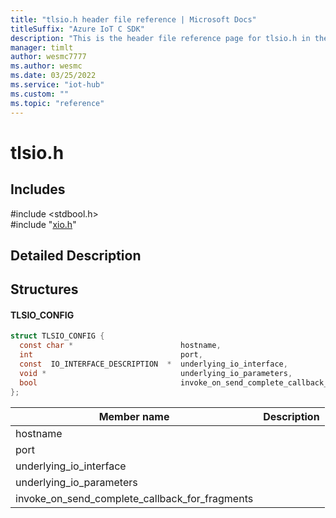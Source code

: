 ```yaml
---                             
title: "tlsio.h header file reference | Microsoft Docs" 
titleSuffix: "Azure IoT C SDK"            
description: "This is the header file reference page for tlsio.h in the Azure IoT C SDK. This SDK is used with Azure IoT Hub and Azure IoT Hub Device Provisioning Service"            
manager: timlt                 
author: wesmc7777              
ms.author: wesmc               
ms.date: 03/25/2022                    
ms.service: "iot-hub"             
ms.custom: ""                
ms.topic: "reference"        
---                            
```


# tlsio.h 

## Includes

\#include <stdbool.h>  
\#include "[xio.h](xio-h.md)"  

## Detailed Description

## Structures

#### TLSIO_CONFIG

```C
struct TLSIO_CONFIG {
  const char *                        hostname,
  int                                 port,
  const  IO_INTERFACE_DESCRIPTION  *  underlying_io_interface,
  void *                              underlying_io_parameters,
  bool                                invoke_on_send_complete_callback_for_fragments
};
```
Member name                 | Description                                
----------------------------|----------------
 hostname            | 
 port            | 
 underlying_io_interface            | 
 underlying_io_parameters            | 
 invoke_on_send_complete_callback_for_fragments            | 

